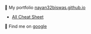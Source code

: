 👋 My portfolio [nayan32biswas.github.io](https://nayan32biswas.github.io/)

- [All Cheat Sheet](https://github.com/nayan32biswas/nayan32biswas/tree/main/src/posts)

👀 Find me on [google](https://www.google.com/search?q=nayan32biswas)
